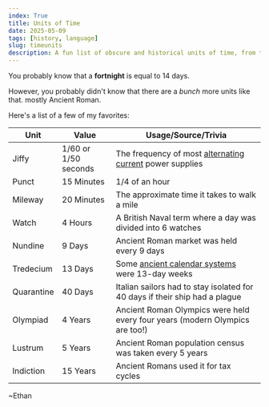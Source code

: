 ```yaml
---
index: True
title: Units of Time
date: 2025-05-09
tags: [history, language]
slug: timeunits
description: A fun list of obscure and historical units of time, from the jiffy to the lustrum.
---
```


You probably know that a **fortnight** is equal to 14 days.

However, you probably didn't know that there are a *bunch* more units like that. mostly Ancient Roman.

Here's a list of a few of my favorites:

| Unit       | Value                | Usage/Source/Trivia                                                                 |
|------------|----------------------|------------------------------------------------------------------------------------|
| Jiffy      | 1/60 or 1/50 seconds | The frequency of most [alternating current](https://en.wikipedia.org/wiki/Alternating_current) power supplies |
| Punct      | 15 Minutes           | 1/4 of an hour                                                                      |
| Mileway    | 20 Minutes           | The approximate time it takes to walk a mile                                        |
| Watch      | 4 Hours              | A British Naval term where a day was divided into 6 watches                         |
| Nundine    | 9 Days               | Ancient Roman market was held every 9 days                                          |
| Tredecium  | 13 Days              | Some [ancient calendar systems](https://en.wikipedia.org/wiki/Trecena) were 13-day weeks |
| Quarantine | 40 Days              | Italian sailors had to stay isolated for 40 days if their ship had a plague         |
| Olympiad   | 4 Years              | Ancient Roman Olympics were held every four years (modern Olympics are too!)         |
| Lustrum    | 5 Years              | Ancient Roman population census was taken every 5 years                             |
| Indiction  | 15 Years             | Ancient Romans used it for tax cycles                                               |

~Ethan
